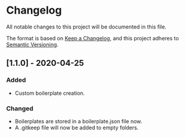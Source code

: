 # Changelog
All notable changes to this project will be documented in this file.

The format is based on [Keep a Changelog](https://keepachangelog.com/en/1.0.0/),
and this project adheres to [Semantic Versioning](https://semver.org/spec/v2.0.0.html).

## [1.1.0] - 2020-04-25
### Added
- Custom boilerplate creation.

### Changed
- Boilerplates are stored in a boilerplate.json file now.
- A .gitkeep file will now be added to empty folders.
